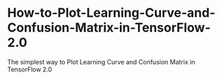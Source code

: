 # How-to-Plot-Learning-Curve-and-Confusion-Matrix-in-TensorFlow-2.0
The simplest way to  Plot Learning Curve and Confusion Matrix in TensorFlow 2.0
